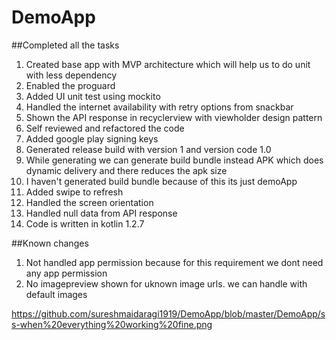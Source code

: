 # DemoApp

##Completed all the tasks
1. Created base app with MVP architecture which will help us to do unit with less dependency
2. Enabled the proguard 
3. Added UI unit test using mockito
4. Handled the internet availability with retry options from snackbar
5. Shown the API response in recyclerview with viewholder design pattern
6. Self reviewed and refactored the code
7. Added google play signing keys
8. Generated release build with version 1 and version code 1.0
9. While generating we can generate build bundle instead APK which does dynamic delivery and there reduces the apk size
10. I haven't generated build bundle because of this its just demoApp
11. Added swipe to refresh 
12. Handled the screen orientation 
13. Handled null data from API response
14. Code is written in kotlin 1.2.7

##Known changes
1. Not handled app permission because for this requirement we dont need any app permission
2. No imagepreview shown for uknown image urls. we can handle with default images
  
https://github.com/sureshmaidaragi1919/DemoApp/blob/master/DemoApp/ss-when%20everything%20working%20fine.png
